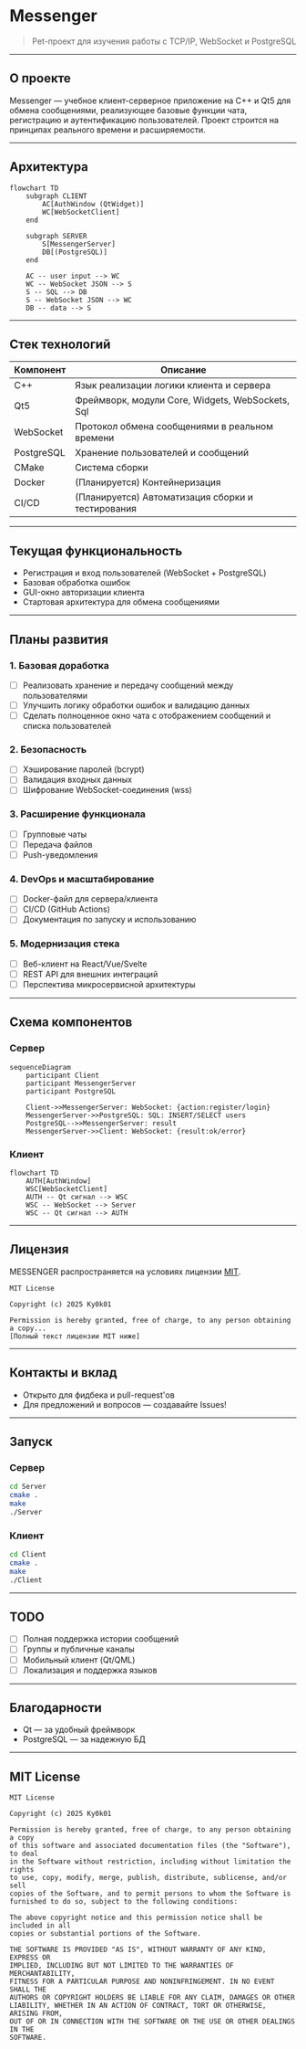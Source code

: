 # Messenger

> Pet-проект для изучения работы с TCP/IP, WebSocket и PostgreSQL

---

## О проекте

Messenger — учебное клиент-серверное приложение на C++ и Qt5 для обмена сообщениями, реализующее базовые функции чата, регистрацию и аутентификацию пользователей. Проект строится на принципах реального времени и расширяемости.

---

## Архитектура

```mermaid
flowchart TD
    subgraph CLIENT
        AC[AuthWindow (QtWidget)]
        WC[WebSocketClient]
    end

    subgraph SERVER
        S[MessengerServer]
        DB[(PostgreSQL)]
    end

    AC -- user input --> WC
    WC -- WebSocket JSON --> S
    S -- SQL --> DB
    S -- WebSocket JSON --> WC
    DB -- data --> S
```

---

## Стек технологий

| Компонент      | Описание                                      |
|----------------|-----------------------------------------------|
| C++            | Язык реализации логики клиента и сервера      |
| Qt5            | Фреймворк, модули Core, Widgets, WebSockets, Sql |
| WebSocket      | Протокол обмена сообщениями в реальном времени|
| PostgreSQL     | Хранение пользователей и сообщений            |
| CMake          | Система сборки                                |
| Docker         | (Планируется) Контейнеризация                 |
| CI/CD          | (Планируется) Автоматизация сборки и тестирования |

---

## Текущая функциональность

- Регистрация и вход пользователей (WebSocket + PostgreSQL)
- Базовая обработка ошибок
- GUI-окно авторизации клиента
- Стартовая архитектура для обмена сообщениями

---

## Планы развития

### 1. Базовая доработка

- [ ] Реализовать хранение и передачу сообщений между пользователями
- [ ] Улучшить логику обработки ошибок и валидацию данных
- [ ] Сделать полноценное окно чата с отображением сообщений и списка пользователей

### 2. Безопасность

- [ ] Хэширование паролей (bcrypt)
- [ ] Валидация входных данных
- [ ] Шифрование WebSocket-соединения (wss)

### 3. Расширение функционала

- [ ] Групповые чаты
- [ ] Передача файлов
- [ ] Push-уведомления

### 4. DevOps и масштабирование

- [ ] Docker-файл для сервера/клиента
- [ ] CI/CD (GitHub Actions)
- [ ] Документация по запуску и использованию

### 5. Модернизация стека

- [ ] Веб-клиент на React/Vue/Svelte
- [ ] REST API для внешних интеграций
- [ ] Перспектива микросервисной архитектуры

---

## Схема компонентов

### Сервер

```mermaid
sequenceDiagram
    participant Client
    participant MessengerServer
    participant PostgreSQL

    Client->>MessengerServer: WebSocket: {action:register/login}
    MessengerServer->>PostgreSQL: SQL: INSERT/SELECT users
    PostgreSQL-->>MessengerServer: result
    MessengerServer->>Client: WebSocket: {result:ok/error}
```

### Клиент

```mermaid
flowchart TD
    AUTH[AuthWindow]
    WSC[WebSocketClient]
    AUTH -- Qt сигнал --> WSC
    WSC -- WebSocket --> Server
    WSC -- Qt сигнал --> AUTH
```

---

## Лицензия

MESSENGER распространяется на условиях лицензии [MIT](LICENSE).

```
MIT License

Copyright (c) 2025 Ky0k01

Permission is hereby granted, free of charge, to any person obtaining a copy...
[Полный текст лицензии MIT ниже]
```

---

## Контакты и вклад

- Открыто для фидбека и pull-request'ов
- Для предложений и вопросов — создавайте Issues!

---

## Запуск

### Сервер

```bash
cd Server
cmake .
make
./Server
```

### Клиент

```bash
cd Client
cmake .
make
./Client
```

---

## TODO

- [ ] Полная поддержка истории сообщений
- [ ] Группы и публичные каналы
- [ ] Мобильный клиент (Qt/QML)
- [ ] Локализация и поддержка языков

---

## Благодарности

- Qt — за удобный фреймворк
- PostgreSQL — за надежную БД

---

## MIT License

```
MIT License

Copyright (c) 2025 Ky0k01

Permission is hereby granted, free of charge, to any person obtaining a copy
of this software and associated documentation files (the "Software"), to deal
in the Software without restriction, including without limitation the rights
to use, copy, modify, merge, publish, distribute, sublicense, and/or sell
copies of the Software, and to permit persons to whom the Software is
furnished to do so, subject to the following conditions:

The above copyright notice and this permission notice shall be included in all
copies or substantial portions of the Software.

THE SOFTWARE IS PROVIDED "AS IS", WITHOUT WARRANTY OF ANY KIND, EXPRESS OR
IMPLIED, INCLUDING BUT NOT LIMITED TO THE WARRANTIES OF MERCHANTABILITY,
FITNESS FOR A PARTICULAR PURPOSE AND NONINFRINGEMENT. IN NO EVENT SHALL THE
AUTHORS OR COPYRIGHT HOLDERS BE LIABLE FOR ANY CLAIM, DAMAGES OR OTHER
LIABILITY, WHETHER IN AN ACTION OF CONTRACT, TORT OR OTHERWISE, ARISING FROM,
OUT OF OR IN CONNECTION WITH THE SOFTWARE OR THE USE OR OTHER DEALINGS IN THE
SOFTWARE.
```
